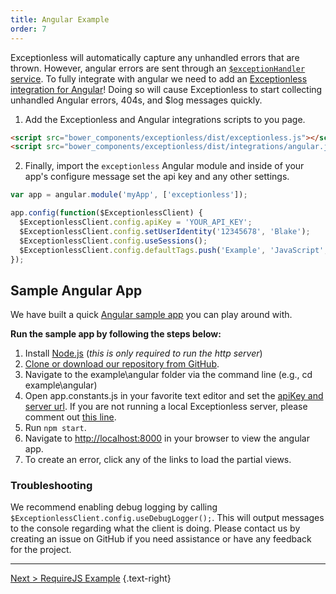 ```yaml
---
title: Angular Example
order: 7
---
```

Exceptionless will automatically capture any unhandled errors that are thrown. However, angular errors are sent through an [`$exceptionHandler` service](https://docs.angularjs.org/api/ng/service/$exceptionHandler). To fully integrate with angular we need to add an [Exceptionless integration for Angular](https://github.com/exceptionless/Exceptionless.JavaScript/blob/master/dist/integrations/angular.js)! Doing so will cause Exceptionless to start collecting unhandled Angular errors, 404s, and $log messages quickly.

1. Add the Exceptionless and Angular integrations scripts to you page.
```html
<script src="bower_components/exceptionless/dist/exceptionless.js"></script>
<script src="bower_components/exceptionless/dist/integrations/angular.js"></script>
```
2. Finally, import the `exceptionless` Angular module and inside of your app's configure message set the api key and any other settings. 
```js
var app = angular.module('myApp', ['exceptionless']);

app.config(function($ExceptionlessClient) {
  $ExceptionlessClient.config.apiKey = 'YOUR_API_KEY';
  $ExceptionlessClient.config.setUserIdentity('12345678', 'Blake');
  $ExceptionlessClient.config.useSessions();
  $ExceptionlessClient.config.defaultTags.push('Example', 'JavaScript', 'Angular');
});
```

## Sample Angular App

We have built a quick [Angular sample app](https://github.com/exceptionless/Exceptionless.JavaScript/blob/master/example/angular/) you can play around with.

**Run the sample app by following the steps below:**

1. Install [Node.js](https://nodejs.org/) (_this is only required to run the http server_)
2. [Clone or download our repository from GitHub](https://github.com/exceptionless/Exceptionless.JavaScript).
3. Navigate to the example\angular folder via the command line (e.g., cd example\angular)
4. Open app.constants.js in your favorite text editor and set the [apiKey and server url](https://github.com/exceptionless/Exceptionless.JavaScript/blob/master/example/angular/app/app.constants.js#L6-L7). If you are not running a local Exceptionless server, please comment out [this line](https://github.com/exceptionless/Exceptionless.JavaScript/blob/master/example/angular/app/app.js#L12).
5. Run `npm start`.
6. Navigate to <http://localhost:8000> in your browser to view the angular app.
7. To create an error, click any of the links to load the partial views.

### Troubleshooting

We recommend enabling debug logging by calling `$ExceptionlessClient.config.useDebugLogger();`. This will output messages to the console regarding what the client is doing. Please contact us by creating an issue on GitHub if you need assistance or have any feedback for the project.

---  

[Next > RequireJS Example](require-js-example.md) {.text-right}